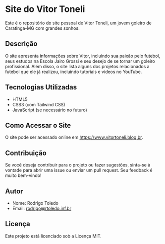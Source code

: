 # Site do Vitor Toneli

Este é o repositório do site pessoal de Vitor Toneli, um jovem goleiro de Caratinga-MG com grandes sonhos.

## Descrição

O site apresenta informações sobre Vitor, incluindo sua paixão pelo futebol, seus estudos na Escola Jairo Grossi e seu desejo de se tornar um goleiro profissional. Além disso, o site lista alguns dos projetos relacionados a futebol que ele já realizou, incluindo tutoriais e vídeos no YouTube.

## Tecnologias Utilizadas

- HTML5
- CSS3 (com Tailwind CSS)
- JavaScript (se necessário no futuro)

## Como Acessar o Site

O site pode ser acessado online em https://www.vitortoneli.blog.br.

## Contribuição

Se você deseja contribuir para o projeto ou fazer sugestões, sinta-se à vontade para abrir uma issue ou enviar um pull request. Seu feedback é muito bem-vindo!

## Autor

- Nome: Rodrigo Toledo
- Email: rodrigo@rtoledo.inf.br

## Licença

Este projeto está licenciado sob a Licença MIT.

